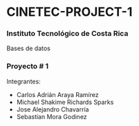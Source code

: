 # CINETEC-PROJECT-1

### Instituto Tecnológico de Costa Rica

Bases de datos 

### Proyecto # 1

Integrantes:
 + Carlos Adrián Araya Ramírez
 + Michael Shakime Richards Sparks
 + Jose Alejandro Chavarría
 + Sebastian Mora Godinez
